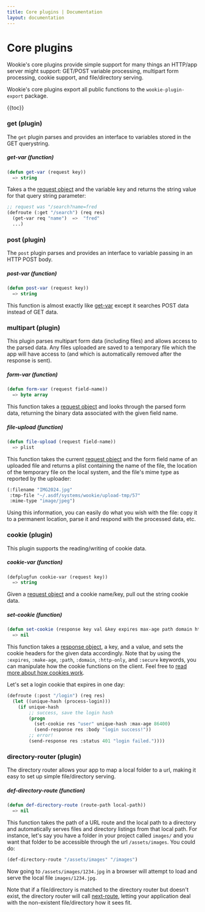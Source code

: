 ```yaml
---
title: Core plugins | Documentation
layout: documentation
---
```


Core plugins
============
Wookie's core plugins provide simple support for many things an HTTP/app server
might support: GET/POST variable processing, multipart form processing, cookie
support, and file/directory serving.

Wookie's core plugins export all public functions to the `wookie-plugin-export`
package.

{{toc}}

### get (plugin)
The `get` plugin parses and provides an interface to variables stored in the GET
querystring.

##### get-var (function)
```lisp
(defun get-var (request key))
  => string
```
Takes a the [request object](/docs/request-handling#request) and the variable
key and returns the string value for that query string parameter:

```lisp
;; request was "/search?name=fred
(defroute (:get "/search") (req res)
  (get-var req "name")  =>  "fred"
  ...)
```

### post (plugin)
The `post` plugin parses and provides an interface to variable passing in an
HTTP POST body.

##### post-var (function)
```lisp
(defun post-var (request key))
  => string
```
This function is almost exactly like [get-var](#get-var) except it searches POST
data instead of GET data.

### multipart (plugin)
This plugin parses multipart form data (including files) and allows access to
the parsed data. Any files uploaded are saved to a temporary file which the
app will have access to (and which is automatically removed after the response
is sent).

##### form-var (function)
```lisp
(defun form-var (request field-name))
  => byte array
```
This function takes a [request object](/docs/request-handling#request) and looks
through the parsed form data, returning the binary data associated with the
given field name.

##### file-upload (function)
```lisp
(defun file-upload (request field-name))
  => plist
```
This function takes the current [request object](/docs/request-handling#request)
and the form field name of an uploaded file and returns a plist containing the
name of the file, the location of the temporary file on the local system, and
the file's mime type as reported by the uploader:

```lisp
(:filename "IMG2024.jpg"
 :tmp-file "~/.asdf/systems/wookie/upload-tmp/57"
 :mime-type "image/jpeg")
```

Using this information, you can easily do what you wish with the file: copy it
to a permanent location, parse it and respond with the processed data, etc.

### cookie (plugin)
This plugin supports the reading/writing of cookie data.

##### cookie-var (function)
```lisp
(defplugfun cookie-var (request key))
  => string
```
Given a [request object](/docs/request-handling#request) and a cookie name/key,
pull out the string cookie data.

##### set-cookie (function)
```lisp
(defun set-cookie (response key val &key expires max-age path domain http-only secure))
  => nil
```
This function takes a [response object](/docs/request-handling#response), a key,
and a value, and sets the cookie headers for the given data accordingly. Note
that by using the `:expires`, `:make-age`, `:path`, `:domain`, `:http-only`, and
`:secure` keywords, you can manipulate how the cookie functions on the client.
Feel free to [read more about how cookies work](http://en.wikipedia.org/wiki/HTTP_cookie).

Let's set a login cookie that expires in one day:
```lisp
(defroute (:post "/login") (req res)
  (let ((unique-hash (process-login)))
    (if unique-hash
        ;; success, save the login hash
        (progn
          (set-cookie res "user" unique-hash :max-age 86400)
          (send-response res :body "login success!"))
        ;; error!
        (send-response res :status 401 "login failed."))))
```

### directory-router (plugin)
The directory router allows your app to map a local folder to a url, making it
easy to set up simple file/directory serving.

##### def-directory-route (function)
```lisp
(defun def-directory-route (route-path local-path))
  => nil
```
This function takes the path of a URL route and the local path to a directory
and automatically serves files and directory listings from that local path. For
instance, let's say you have a folder in your project called `images/` and you
want that folder to be accessible through the url `/assets/images`. You could
do:

```lisp
(def-directory-route "/assets/images" "/images")
```

Now going to `/assets/images/1234.jpg` in a browser will attempt to load and
serve the local file `images/1234.jpg`.

Note that if a file/directory is matched to the directory router but doesn't
exist, the directory router will call [next-route](/docs/routes#next-route),
letting your application deal with the non-existent file/directory how it sees
fit.
